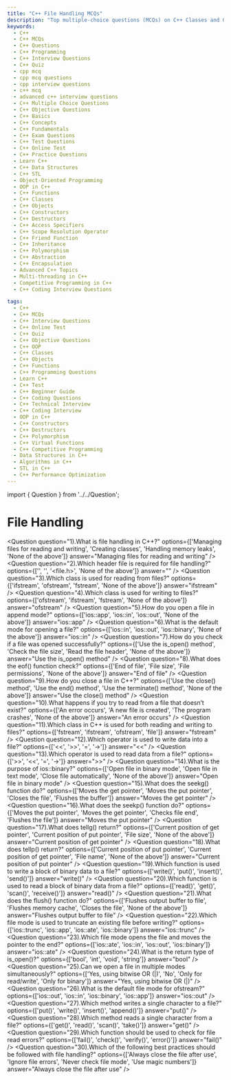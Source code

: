 ```yaml
---
title: "C++ File Handling MCQs"
description: "Top multiple-choice questions (MCQs) on C++ Classes and Objects for interview preparation. Covers constructors, access specifiers, friend functions, and object creation."
keywords:
  - C++
  - C++ MCQs
  - C++ Questions
  - C++ Programming
  - C++ Interview Questions
  - C++ Quiz
  - cpp mcq
  - cpp mcq questions
  - cpp interview questions
  - c++ mcq
  - advanced c++ interview questions
  - C++ Multiple Choice Questions
  - C++ Objective Questions
  - C++ Basics
  - C++ Concepts
  - C++ Fundamentals
  - C++ Exam Questions
  - C++ Test Questions
  - C++ Online Test
  - C++ Practice Questions
  - Learn C++
  - C++ Data Structures
  - C++ STL
  - Object-Oriented Programming
  - OOP in C++
  - C++ Functions
  - C++ Classes
  - C++ Objects
  - C++ Constructors
  - C++ Destructors
  - C++ Access Specifiers
  - C++ Scope Resolution Operator
  - C++ Friend Function
  - C++ Inheritance
  - C++ Polymorphism
  - C++ Abstraction
  - C++ Encapsulation
  - Advanced C++ Topics
  - Multi-threading in C++
  - Competitive Programming in C++
  - C++ Coding Interview Questions

tags:
  - C++
  - C++ MCQs
  - C++ Interview Questions
  - C++ Online Test
  - C++ Quiz
  - C++ Objective Questions
  - C++ OOP
  - C++ Classes
  - C++ Objects
  - C++ Functions
  - C++ Programming Questions
  - Learn C++
  - C++ Test
  - C++ Beginner Guide
  - C++ Coding Questions
  - C++ Technical Interview
  - C++ Coding Interview
  - OOP in C++
  - C++ Constructors
  - C++ Destructors
  - C++ Polymorphism
  - C++ Virtual Functions
  - C++ Competitive Programming
  - Data Structures in C++
  - Algorithms in C++
  - STL in C++
  - C++ Performance Optimization
---
```


import { Question } from '../../Question';

# File Handling

<Question
  question="1).What is file handling in C++?"
  options={['Managing files for reading and writing', 'Creating classes', 'Handling memory leaks', 'None of the above']}
  answer="Managing files for reading and writing"
/>
<Question
  question="2).Which header file is required for file handling?"
  options={['<fstream>', '<iostream>', '<file.h>', 'None of the above']}
  answer="<fstream>"
/>
<Question
  question="3).Which class is used for reading from files?"
  options={['ifstream', 'ofstream', 'fstream', 'None of the above']}
  answer="ifstream"
/>
<Question
  question="4).Which class is used for writing to files?"
  options={['ofstream', 'ifstream', 'fstream', 'None of the above']}
  answer="ofstream"
/>
<Question
  question="5).How do you open a file in append mode?"
  options={['ios::app', 'ios::in', 'ios::out', 'None of the above']}
  answer="ios::app"
/>
<Question
  question="6).What is the default mode for opening a file?"
  options={['ios::in', 'ios::out', 'ios::binary', 'None of the above']}
  answer="ios::in"
/>
<Question
  question="7).How do you check if a file was opened successfully?"
  options={['Use the is_open() method', 'Check the file size', 'Read the file header', 'None of the above']}
  answer="Use the is_open() method"
/>
<Question
  question="8).What does the eof() function check?"
  options={['End of file', 'File size', 'File permissions', 'None of the above']}
  answer="End of file"
/>
<Question
  question="9).How do you close a file in C++?"
  options={['Use the close() method', 'Use the end() method', 'Use the terminate() method', 'None of the above']}
  answer="Use the close() method"
/>
<Question
  question="10).What happens if you try to read from a file that doesn’t exist?"
  options={['An error occurs', 'A new file is created', 'The program crashes', 'None of the above']}
  answer="An error occurs"
/>
<Question
  question="11).Which class in C++ is used for both reading and writing to files?"
  options={['fstream', 'ifstream', 'ofstream', 'file']}
  answer="fstream"
/>
<Question
  question="12).Which operator is used to write data into a file?"
  options={['<<', '>>', '=', '->']}
  answer="<<"
/>
<Question
  question="13).Which operator is used to read data from a file?"
  options={['>>', '<<', '=', '->']}
  answer=">>"
/>
<Question
  question="14).What is the purpose of ios::binary?"
  options={['Open file in binary mode', 'Open file in text mode', 'Close file automatically', 'None of the above']}
  answer="Open file in binary mode"
/>
<Question
  question="15).What does the seekg() function do?"
  options={['Moves the get pointer', 'Moves the put pointer', 'Closes the file', 'Flushes the buffer']}
  answer="Moves the get pointer"
/>
<Question
  question="16).What does the seekp() function do?"
  options={['Moves the put pointer', 'Moves the get pointer', 'Checks file end', 'Flushes the file']}
  answer="Moves the put pointer"
/>
<Question
  question="17).What does tellg() return?"
  options={['Current position of get pointer', 'Current position of put pointer', 'File size', 'None of the above']}
  answer="Current position of get pointer"
/>
<Question
  question="18).What does tellp() return?"
  options={['Current position of put pointer', 'Current position of get pointer', 'File name', 'None of the above']}
  answer="Current position of put pointer"
/>
<Question
  question="19).Which function is used to write a block of binary data to a file?"
  options={['write()', 'put()', 'insert()', 'send()']}
  answer="write()"
/>
<Question
  question="20).Which function is used to read a block of binary data from a file?"
  options={['read()', 'get()', 'scan()', 'receive()']}
  answer="read()"
/>
<Question
  question="21).What does the flush() function do?"
  options={['Flushes output buffer to file', 'Flushes memory cache', 'Closes the file', 'None of the above']}
  answer="Flushes output buffer to file"
/>
<Question
  question="22).Which file mode is used to truncate an existing file before writing?"
  options={['ios::trunc', 'ios::app', 'ios::ate', 'ios::binary']}
  answer="ios::trunc"
/>
<Question
  question="23).Which file mode opens the file and moves the pointer to the end?"
  options={['ios::ate', 'ios::in', 'ios::out', 'ios::binary']}
  answer="ios::ate"
/>
<Question
  question="24).What is the return type of is_open()?"
  options={['bool', 'int', 'void', 'string']}
  answer="bool"
/>
<Question
  question="25).Can we open a file in multiple modes simultaneously?"
  options={['Yes, using bitwise OR (|)', 'No', 'Only for read/write', 'Only for binary']}
  answer="Yes, using bitwise OR (|)"
/>
<Question
  question="26).What is the default file mode for ofstream?"
  options={['ios::out', 'ios::in', 'ios::binary', 'ios::app']}
  answer="ios::out"
/>
<Question
  question="27).Which method writes a single character to a file?"
  options={['put()', 'write()', 'insert()', 'append()']}
  answer="put()"
/>
<Question
  question="28).Which method reads a single character from a file?"
  options={['get()', 'read()', 'scan()', 'take()']}
  answer="get()"
/>
<Question
  question="29).Which function should be used to check for file read errors?"
  options={['fail()', 'check()', 'verify()', 'error()']}
  answer="fail()"
/>
<Question
  question="30).Which of the following best practices should be followed with file handling?"
  options={['Always close the file after use', 'Ignore file errors', 'Never check file mode', 'Use magic numbers']}
  answer="Always close the file after use"
/>
